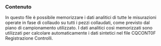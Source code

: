 ### Contenuto
In questo file è possibile memorizzare i dati analitici di tutte le misurazioni operate in fase di collaudo su tutti i pezzi collaudati, come previsto dal piano di campionamento utilizzato.
I dati analitici così memorizzati sono utilizzati per calcolare automaticamente i dati sintetici nel file CQCONT0F Registrazione Controlli.

